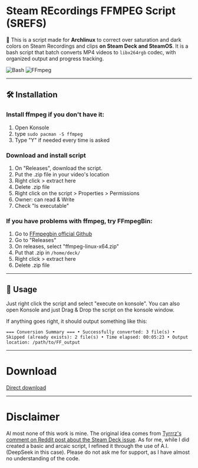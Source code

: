 # Steam REcordings FFMPEG Script (SREFS)
📁 This is a script made for **Archlinux** to correct over saturation and dark colors on Steam Recordings and clips **on Steam Deck and SteamOS**. It is a bash script that batch converts MP4 videos to `libx264rgb` codec, with organized output and progress tracking.

![Bash](https://img.shields.io/badge/Shell-Bash-%234EAA25?logo=gnu-bash) 
![FFmpeg](https://img.shields.io/badge/Codec-FFmpeg-%230077CC?logo=ffmpeg)

---

## 🛠 Installation
### Install **ffmpeg** if you don't have it:
1. Open Konsole
2. type ```sudo pacman -S ffmpeg```
3. Type "Y" if needed every time is asked

### Download and install script
1. On "Releases", download the script.
2. Put the .zip file in your video's location
3. Right click > extract here
4. Delete .zip file
5. Right click on the script > Properties > Permissions
6. Owner: can read & Write
7. Check "Is executable"

### If you have problems with ffmpeg, try FFmpegBin:
1. Go to [FFmpegbin official Github](https://github.com/Tyrrrz/FFmpegBin)
2. Go to "Releases"
3. On releases, select "ffmpeg-linux-x64.zip"
4. Put that .zip in ```/home/deck/```
5. Right click > extract here
6. Delete .zip file

---

## 🚀 Usage
Just right click the script and select "execute on konsole". You can also open Konsole and just Drag & Drop the script on the konsole window.

If anything goes right, it should output something like this:

`=== Conversion Summary ===
• Successfully converted: 3 file(s)
• Skipped (already exists): 2 file(s)
• Time elapsed: 00:05:23
• Output location: /path/to/FF_output`

---

# Download

[Direct download](https://github.com/Tyrrrz/FFmpegBin)


---

# Disclaimer

Al most none of this work is mine. The original idea comes from [Tyrrrz's comment on Reddit post about the Steam Deck issue]([https://github.com/Tyrrrz/FFmpegBin](https://www.reddit.com/r/Steam/comments/1g32h3g/comment/mhtneo2/?utm_source=share&utm_medium=web3x&utm_name=web3xcss&utm_term=1&utm_content=share_button)). As for me, while I did created a basic and arcaic script, I refined it through the use of A.I. (DeepSeek in this case). Please do not ask me for support, as I have almost no understanding of the code. 
